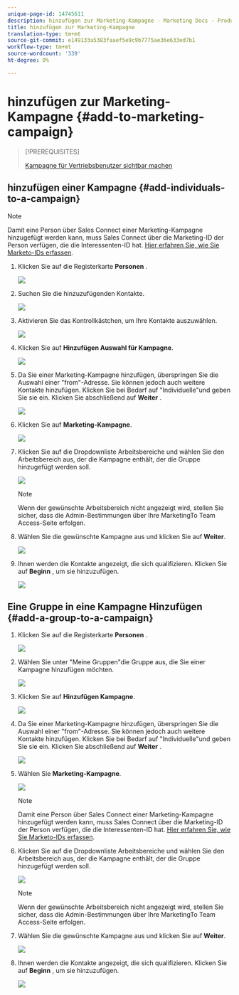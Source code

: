 ```yaml
---
unique-page-id: 14745611
description: hinzufügen zur Marketing-Kampagne - Marketing Docs - Produktdokumentation
title: hinzufügen zur Marketing-Kampagne
translation-type: tm+mt
source-git-commit: e149133a5383faaef5e9c9b7775ae36e633ed7b1
workflow-type: tm+mt
source-wordcount: '339'
ht-degree: 0%

---
```



# hinzufügen zur Marketing-Kampagne {#add-to-marketing-campaign}

>[!PREREQUISITES]
>
>[Kampagne für Vertriebsbenutzer sichtbar machen](http://docs.marketo.com/x/NwDh)

## hinzufügen einer Kampagne {#add-individuals-to-a-campaign}

>[!NOTE]
>
>Damit eine Person über Sales Connect einer Marketing-Kampagne hinzugefügt werden kann, muss Sales Connect über die Marketing-ID der Person verfügen, die die Interessenten-ID hat. [Hier erfahren Sie, wie Sie Marketo-IDs erfassen](http://docs.marketo.com/x/CQXLAQ).

1. Klicken Sie auf die Registerkarte **Personen** .

   ![](assets/one-3.png)

1. Suchen Sie die hinzuzufügenden Kontakte.

   ![](assets/two-3.png)

1. Aktivieren Sie das Kontrollkästchen, um Ihre Kontakte auszuwählen.

   ![](assets/three-3.png)

1. Klicken Sie auf **Hinzufügen Auswahl für Kampagne**.

   ![](assets/four-3.png)

1. Da Sie einer Marketing-Kampagne hinzufügen, überspringen Sie die Auswahl einer &quot;from&quot;-Adresse. Sie können jedoch auch weitere Kontakte hinzufügen. Klicken Sie bei Bedarf auf &quot;Individuelle&quot;und geben Sie sie ein. Klicken Sie abschließend auf **Weiter** .

   ![](assets/five-2.png)

1. Klicken Sie auf **Marketing-Kampagne**.

   ![](assets/six-1.png)

1. Klicken Sie auf die Dropdownliste Arbeitsbereiche und wählen Sie den Arbeitsbereich aus, der die Kampagne enthält, der die Gruppe hinzugefügt werden soll.

   ![](assets/seven-1.png)

   >[!NOTE]
   >
   >Wenn der gewünschte Arbeitsbereich nicht angezeigt wird, stellen Sie sicher, dass die Admin-Bestimmungen über Ihre MarketingTo Team Access-Seite erfolgen.

1. Wählen Sie die gewünschte Kampagne aus und klicken Sie auf **Weiter**.

   ![](assets/eight.png)

1. Ihnen werden die Kontakte angezeigt, die sich qualifizieren. Klicken Sie auf **Beginn** , um sie hinzuzufügen.

   ![](assets/nine.png)

## Eine Gruppe in eine Kampagne Hinzufügen {#add-a-group-to-a-campaign}

1. Klicken Sie auf die Registerkarte **Personen** .

   ![](assets/one-3.png)

1. Wählen Sie unter &quot;Meine Gruppen&quot;die Gruppe aus, die Sie einer Kampagne hinzufügen möchten.

   ![](assets/eleven.png)

1. Klicken Sie auf **Hinzufügen Kampagne**.

   ![](assets/twelve.png)

1. Da Sie einer Marketing-Kampagne hinzufügen, überspringen Sie die Auswahl einer &quot;from&quot;-Adresse. Sie können jedoch auch weitere Kontakte hinzufügen. Klicken Sie bei Bedarf auf &quot;Individuelle&quot;und geben Sie sie ein. Klicken Sie abschließend auf **Weiter** .

   ![](assets/thirteen.png)

1. Wählen Sie **Marketing-Kampagne**.

   ![](assets/six-1.png)

   >[!NOTE]
   >
   >Damit eine Person über Sales Connect einer Marketing-Kampagne hinzugefügt werden kann, muss Sales Connect über die Marketing-ID der Person verfügen, die die Interessenten-ID hat. [Hier erfahren Sie, wie Sie Marketo-IDs erfassen](http://docs.marketo.com/x/CQXLAQ).

1. Klicken Sie auf die Dropdownliste Arbeitsbereiche und wählen Sie den Arbeitsbereich aus, der die Kampagne enthält, der die Gruppe hinzugefügt werden soll.

   ![](assets/seven-1.png)

   >[!NOTE]
   >
   >Wenn der gewünschte Arbeitsbereich nicht angezeigt wird, stellen Sie sicher, dass die Admin-Bestimmungen über Ihre MarketingTo Team Access-Seite erfolgen.

1. Wählen Sie die gewünschte Kampagne aus und klicken Sie auf **Weiter**.

   ![](assets/eight.png)

1. Ihnen werden die Kontakte angezeigt, die sich qualifizieren. Klicken Sie auf **Beginn** , um sie hinzuzufügen.

   ![](assets/nine.png)

